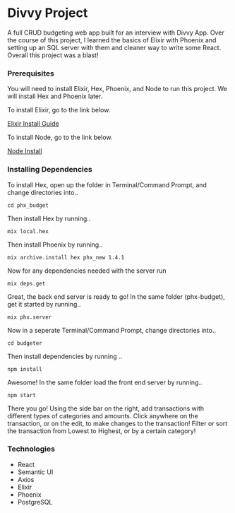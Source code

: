 # Divvy Project
A full CRUD budgeting web app built for an interview with Divvy App.
Over the course of this project, I learned the basics of Elixir with Phoenix and setting up an SQL server with them and cleaner way to write some React. Overall this project was a blast!

### Prerequisites
You will need to install Elixir, Hex, Phoenix, and Node to run this project. We will install Hex and Phoenix later.

To install Elixir, go to the link below.

[Elixir Install Guide](https://elixir-lang.org/install.html)

To install Node, go to the link below.

[Node Install](https://nodejs.org/en/download/)


### Installing Dependencies

To install Hex, open up the folder in Terminal/Command Prompt, and change directories into..

`cd phx_budget`

Then install Hex by running..

`mix local.hex`

Then install Phoenix by running..

`mix archive.install hex phx_new 1.4.1`

Now for any dependencies needed with the server run

`mix deps.get`

Great, the back end server is ready to go! In the same folder (phx-budget), get it started by running..

`mix phx.server`

Now in a seperate Terminal/Command Prompt, change directories into..

`cd budgeter`

Then install dependencies by running ..

`npm install`

Awesome! In the same folder load the front end server by running..

`npm start`

There you go! Using the side bar on the right, add transactions with different types of categories and amounts. Click anywhere on the transaction, or on the edit, to make changes to the transaction! Filter or sort the transaction from Lowest to Highest, or by a certain category!

### Technologies
- React
- Semantic UI
- Axios
- Elixir
- Phoenix
- PostgreSQL
